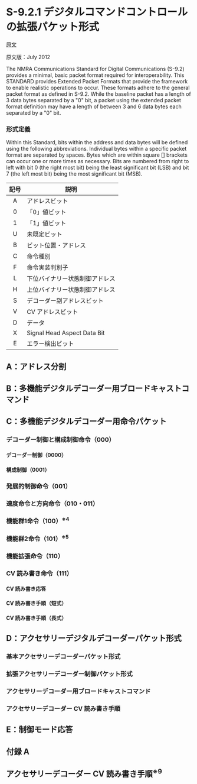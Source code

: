 # S-9.2.1 デジタルコマンドコントロールの拡張パケット形式

[原文](https://www.nmra.org/sites/default/files/s-9.2.1_2012_07.pdf)

原文版：July 2012

The NMRA Communications Standard for Digital Communications (S-9.2) provides a minimal, basic packet format required for interoperability. This STANDARD provides Extended Packet Formats that provide the framework to enable realistic operations to occur. These formats adhere to the general packet format as defined in S-9.2. While the baseline packet has a length of 3 data bytes separated by a "0" bit, a packet using the extended packet format definition may have a length of between 3 and 6 data bytes each separated by a "0" bit.

### 形式定義

Within this Standard, bits within the address and data bytes will be defined using the following abbreviations. Individual bytes within a specific packet format are separated by spaces. Bytes which are within square [] brackets can occur one or more times as necessary. Bits are numbered from right to left with bit 0 (the right most bit) being the least significant bit (LSB) and bit 7 (the left most bit) being the most significant bit (MSB).

記号 | 説明
:---:|---
A | アドレスビット
0 | 「0」値ビット
1 | 「1」値ビット
U | 未既定ビット
B | ビット位置・アドレス
C | 命令種別
F | 命令実装判別子
L | 下位バイナリー状態制御アドレス
H | 上位バイナリー状態制御アドレス
S | デコーダー副アドレスビット
V | CV アドレスビット
D | データ
X | Signal Head Aspect Data Bit
E | エラー検出ビット

## A：アドレス分割


## B：多機能デジタルデコーダー用ブロードキャストコマンド

## C：多機能デジタルデコーダー用命令パケット

### デコーダー制御と構成制御命令（000）

#### デコーダー制御（0000）

#### 構成制御（0001）

### 発展的制御命令（001）

### 速度命令と方向命令（010・011）

### 機能群1命令（100）<sup>※4</sup>

### 機能群2命令（101）<sup>※5</sup>

### 機能拡張命令（110）

### CV 読み書き命令（111）

#### CV 読み書き応答

#### CV 読み書き手順（短式）

#### CV 読み書き手順（長式）

## D：アクセサリーデジタルデコーダーパケット形式

### 基本アクセサリーデコーダーパケット形式

### 拡張アクセサリーデコーダー制御パケット形式

### アクセサリーデコーダー用ブロードキャストコマンド

### アクセサリーデコーダー CV 読み書き手順

## E：制御モード応答

## 付録 A

## アクセサリーデコーダー CV 読み書き手順<sup>※9</sup>
